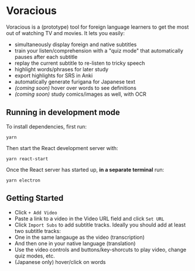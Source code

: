 # Voracious

Voracious is a (prototype) tool for foreign language learners to get the most out of watching TV and movies. It lets you easily:
- simultaneously display foreign and native subtitles
- train your listen/comprehension with a "quiz mode" that automatically pauses after each subtitle
- replay the current subtitle to re-listen to tricky speech
- highlight words/phrases for later study
- export highlights for SRS in Anki
- automatically generate furigana for Japanese text
- _(coming soon)_ hover over words to see definitions
- _(coming soon)_ study comics/images as well, with OCR

## Running in development mode

To install dependencies, first run:
```
yarn
```

Then start the React development server with:
```
yarn react-start
```

Once the React server has started up, **in a separate terminal** run:
```
yarn electron
```

## Getting Started

- Click `+ Add Video`
- Paste a link to a video in the Video URL field and click `Set URL`
- Click `Import Subs` to add subtitle tracks. Ideally you should add at least two subtitle tracks:
 - One in the same langauge as the video (transcription)
 - And then one in your native language (translation)
- Use the video controls and buttons/key-shorcuts to play video, change quiz modes, etc.
- (Japanese only) hover/click on words
